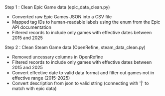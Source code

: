 Step 1 : Clean Epic Game data (epic_data_clean.py)

  - Converted raw Epic Games JSON into a CSV file
  - Mapped tag IDs to human-readable labels using the enum from the Epic API documentation
  - Filtered records to include only games with effective dates between 2015 and 2025

Step 2 : Clean Steam Game data (OpenRefine, steam_data_clean.py)

  - Removed uncessary columns in OpenRefine
  - Filtered records to include only games with effective dates between 2015 and 2025
  - Convert effective date to valid data format and filter out games not in effective range (2015-2025)
  - Convert description from json to valid string (connecting with '|' to match with epic data)
  
